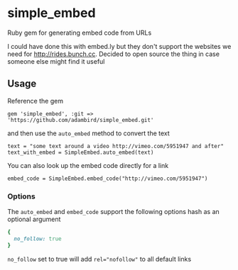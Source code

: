 # simple_embed

Ruby gem for generating embed code from URLs

I could have done this with embed.ly but they don't support the websites we need for http://rides.bunch.cc. Decided to open source the thing in case someone else might find it useful

## Usage

Reference the gem 

	gem 'simple_embed', :git => 'https://github.com/adambird/simple_embed.git'
	
and then use the `auto_embed` method to convert the text

	text = "some text around a video http://vimeo.com/5951947 and after"
	text_with_embed = SimpleEmbed.auto_embed(text)

You can also look up the embed code directly for a link

	embed_code = SimpleEmbed.embed_code("http://vimeo.com/5951947")

### Options

The `auto_embed` and `embed_code` support the following options hash as an optional argument

```ruby
{
  no_follow: true
}
```

`no_follow` set to true will add `rel="nofollow"` to all default links